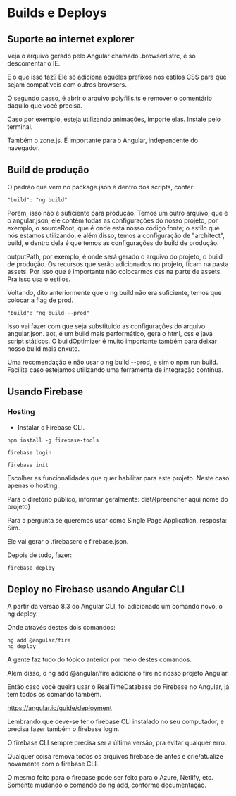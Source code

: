 # Builds e Deploys

## Suporte ao internet explorer

Veja o arquivo gerado pelo Angular chamado .browserlistrc, é só descomentar o IE.

E o que isso faz? Ele só adiciona aqueles prefixos nos estilos CSS para que sejam compatíveis com outros browsers.

O segundo passo, é abrir o arquivo polyfills.ts e remover o comentário daquilo que você precisa.

Caso por exemplo, esteja utilizando animações, importe elas. Instale pelo terminal.

Também o zone.js. É importante para o Angular, independente do navegador.

## Build de produção

O padrão que vem no package.json é dentro dos scripts, conter:

```
"build": "ng build"
```

Porém, isso não é suficiente para produção. Temos um outro arquivo, que é o angular.json, ele contém todas as configurações do nosso projeto, por exemplo, o sourceRoot, que é onde está nosso código fonte; o estilo que nós estamos utilizando, e além disso, temos a configuração de "architect", build, e dentro dela é que temos as configurações do build de produção.

outputPath, por exemplo, é onde será gerado o arquivo do projeto, o build de produção. Os recursos que serão adicionados no projeto, ficam na pasta assets. Por isso que é importante não colocarmos css na parte de assets. Pra isso usa o estilos.

Voltando, dito anteriormente que o ng build não era suficiente, temos que colocar a flag de prod.

```
"build": "ng build --prod"
```

Isso vai fazer com que seja substituido as configurações do arquivo angular.json.
aot, é um build mais performático, gera o html, css e java script státicos.
O buildOptimizer é muito importante também para deixar nosso build mais enxuto.

Uma recomendação é não usar o ng build --prod, e sim o npm run build. Facilita caso estejamos utilizando uma ferramenta de integração contínua.

## Usando Firebase

### Hosting

- Instalar o Firebase CLI.

```
npm install -g firebase-tools
```

```
firebase login
```

```
firebase init
```

Escolher as funcionalidades que quer habilitar para este projeto. Neste caso apenas o hosting.

Para o diretório público, informar geralmente: dist/{preencher aqui nome do projeto}

Para a pergunta se queremos usar como Single Page Application, resposta: Sim.

Ele vai gerar o .firebaserc e firebase.json.

Depois de tudo, fazer:

```
firebase deploy
```

## Deploy no Firebase usando Angular CLI

A partir da versão 8.3 do Angular CLI, foi adicionado um comando novo, o ng deploy.

Onde através destes dois comandos:

```
ng add @angular/fire
ng deploy
```

A gente faz tudo do tópico anterior por meio destes comandos.

Além disso, o ng add @angular/fire adiciona o fire no nosso projeto Angular.

Então caso você queira usar o RealTimeDatabase do Firebase no Angular, já tem todos os comando também.

https://angular.io/guide/deployment

Lembrando que deve-se ter o firebase CLI instalado no seu computador, e precisa fazer também o firebase login.

O firebase CLI sempre precisa ser a última versão, pra evitar qualquer erro.

Qualquer coisa remova todos os arquivos firebase de antes e crie/atualize novamente com o firebase CLI.

O mesmo feito para o firebase pode ser feito para o Azure, Netlify, etc. Somente mudando o comando do ng add, conforme documentação.